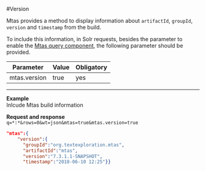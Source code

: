 #Version

Mtas provides a method to display information about `artifactId`, `groupId`, `version` and `timestamp` from the build.  

To include this information, in Solr requests, besides the parameter to enable the [Mtas query component](search_component.html), the following parameter should be provided.

| Parameter             | Value  | Obligatory  |
|-----------------------|--------|-------------|
| mtas.version       | true   | yes         |

---

**Example**  
Inlcude Mtas build information


**Request and response**  
`q=*:*&rows=0&wt=json&mtas=true&mtas.version=true`

```json
"mtas":{
    "version":{
      "groupId":"org.textexploration.mtas",
      "artifactId":"mtas",
      "version":"7.3.1.1-SNAPSHOT",
      "timestamp":"2018-06-10 12:25"}}
```



